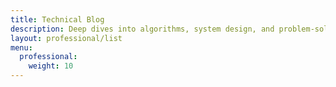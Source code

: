 ```yaml
---
title: Technical Blog
description: Deep dives into algorithms, system design, and problem-solving approaches
layout: professional/list
menu:
  professional:
    weight: 10
---
```

